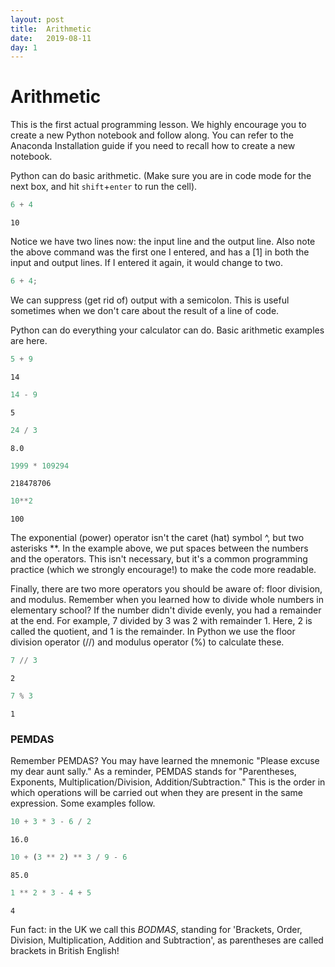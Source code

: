 ```yaml
---
layout: post
title:  Arithmetic
date:   2019-08-11
day: 1
---
```



# Arithmetic 

This is the first actual programming lesson. We highly encourage you to create a new Python notebook and follow along. You can refer to the Anaconda Installation guide if you need to recall how to create a new notebook.

Python can do basic arithmetic. (Make sure you are in code mode for the next box, and hit `shift`+`enter` to run the cell).


```python
6 + 4
```




    10



Notice we have two lines now: the input line and the output line. Also note the above command was the first one I entered, and has a [1] in both the input and output lines. If I entered it again, it would change to two.


```python
6 + 4;
```

We can suppress (get rid of) output with a semicolon. This is useful sometimes when we don't care about the result of a line of code.

Python can do everything your calculator can do. Basic arithmetic examples are here.


```python
5 + 9
```




    14




```python
14 - 9
```




    5




```python
24 / 3
```




    8.0




```python
1999 * 109294
```




    218478706




```python
10**2
```




    100



The exponential (power) operator isn't the caret (hat) symbol ^, but two asterisks \*\*. In the example above, we put spaces between the numbers and the operators. This isn't necessary, but it's a common programming practice (which we strongly encourage!) to make the code more readable.

Finally, there are two more operators you should be aware of: floor division, and modulus. Remember when you learned how to divide whole numbers in elementary school? If the number didn't divide evenly, you had a remainder at the end. For example, 7 divided by 3 was 2 with remainder 1. Here, 2 is called the quotient, and 1 is the remainder. In Python we use the floor division operator (//) and modulus operator (%) to calculate these.


```python
7 // 3
```




    2




```python
7 % 3 
```




    1



### PEMDAS

Remember PEMDAS? You may have learned the mnemonic "Please excuse my dear aunt sally." As a reminder, PEMDAS stands for "Parentheses, Exponents, Multiplication/Division, Addition/Subtraction." This is the order in which operations will be carried out when they are present in the same expression. Some examples follow.


```python
10 + 3 * 3 - 6 / 2
```




    16.0




```python
10 + (3 ** 2) ** 3 / 9 - 6
```




    85.0




```python
1 ** 2 * 3 - 4 + 5
```




    4



Fun fact: in the UK we call this *BODMAS*, standing for 'Brackets, Order, Division, Multiplication, Addition and Subtraction', as parentheses are called brackets in British English!


```python

```
